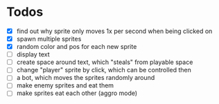 # Todos
- [x] find out why sprite only moves 1x per second when being clicked on
- [x] spawn multiple sprites
- [x] random color and pos for each new sprite
- [ ] display text
- [ ] create space around text, which "steals" from playable space
- [ ] change "player" sprite by click, which can be controlled then
- [ ] a bot, which moves the sprites randomly around
- [ ] make enemy sprites and eat them
- [ ] make sprites eat each other (aggro mode)